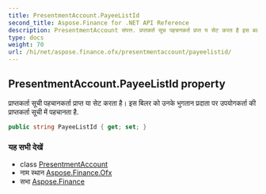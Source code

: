 ```yaml
---
title: PresentmentAccount.PayeeListId
second_title: Aspose.Finance for .NET API Reference
description: PresentmentAccount संपत्त. प्रप्तकर्त सूच पहचनकर्त प्रप्त य सेट करत है इस बलर क उनके भुगतन प्रदत पर उपयगकर्त क प्रप्तकर्त सूच में पहचनत है.
type: docs
weight: 70
url: /hi/net/aspose.finance.ofx/presentmentaccount/payeelistid/
---
```

## PresentmentAccount.PayeeListId property

प्राप्तकर्ता सूची पहचानकर्ता प्राप्त या सेट करता है। इस बिलर को उनके भुगतान प्रदाता पर उपयोगकर्ता की प्राप्तकर्ता सूची में पहचानता है.

```csharp
public string PayeeListId { get; set; }
```

### यह सभी देखें

* class [PresentmentAccount](../)
* नाम स्थान [Aspose.Finance.Ofx](../../presentmentaccount/)
* सभा [Aspose.Finance](../../../)


